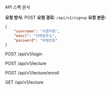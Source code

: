 API 스팩 문서

**요청 방식:** POST
**요청 경로:** `/api/v1/signup`
**요청 본문:**
```json
{
    "username": "사용자명",
    "email": "이메일주소",
    "password": "비밀번호"
}
```

POST /api/v1/login

POST /api/v1/lecture

POST /api/v1/lecture/enroll


GET /api/v1/lecture

